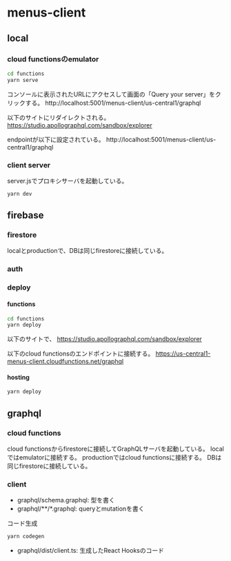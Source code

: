 # menus-client

## local

### cloud functionsのemulator

```sh
cd functions
yarn serve
```

コンソールに表示されたURLにアクセスして画面の「Query your server」をクリックする。
http://localhost:5001/menus-client/us-central1/graphql

以下のサイトにリダイレクトされる。
https://studio.apollographql.com/sandbox/explorer

endpointが以下に設定されている。
http://localhost:5001/menus-client/us-central1/graphql

### client server

server.jsでプロキシサーバを起動している。
```sh
yarn dev
```

## firebase

### firestore

localとproductionで、DBは同じfirestoreに接続している。

### auth

<!-- TODO -->

### deploy

#### functions

```sh
cd functions
yarn deploy
```

以下のサイトで、
https://studio.apollographql.com/sandbox/explorer

以下のcloud functionsのエンドポイントに接続する。
https://us-central1-menus-client.cloudfunctions.net/graphql

#### hosting

```sh
yarn deploy
```

## graphql

### cloud functions

cloud functionsからfirestoreに接続してGraphQLサーバを起動している。
localではemulatorに接続する。
productionではcloud functionsに接続する。
DBは同じfirestoreに接続している。

### client

- graphql/schema.graphql: 型を書く
- graphql/**/*.graphql: queryとmutationを書く

コード生成
```sh
yarn codegen
```

- graphql/dist/client.ts: 生成したReact Hooksのコード
